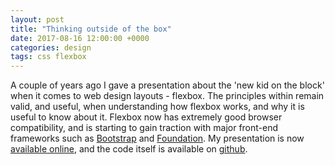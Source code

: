 ```yaml
---
layout: post
title: "Thinking outside of the box"
date: 2017-08-16 12:00:00 +0000
categories: design
tags: css flexbox
---
```

A couple of years ago I gave a presentation about the 'new kid on the block' when it comes to web design layouts - flexbox.
The principles within remain valid, and useful, when understanding how flexbox works, and why it is useful to know about it.
Flexbox now has extremely good browser compatibility, and is starting to gain traction with major front-end frameworks such as [Bootstrap](https://v4-alpha.getbootstrap.com/utilities/flexbox/) and [Foundation](http://foundation.zurb.com/sites/docs/flex-grid.html).
My presentation is now [available online](/flexbox), and the code itself is available on [github](https://github.com/amneale/flexbox).

